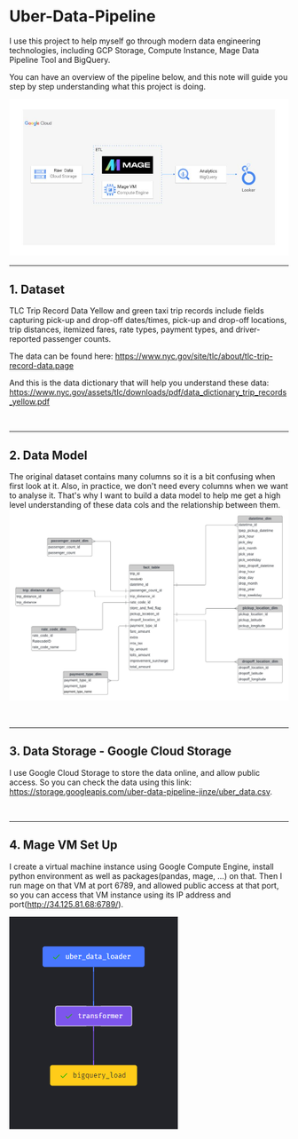 # Uber-Data-Pipeline

I use this project to help myself go through modern data engineering technologies, including GCP Storage, Compute Instance, Mage Data Pipeline Tool and BigQuery.

You can have an overview of the pipeline below, and this note will guide you step by step understanding what this project is doing.

<img src='./architecture.jpg'>

<br>
<hr>

## 1. Dataset

TLC Trip Record Data Yellow and green taxi trip records include fields capturing pick-up and drop-off dates/times, pick-up and drop-off locations, trip distances, itemized fares, rate types, payment types, and driver-reported passenger counts.

The data can be found here: https://www.nyc.gov/site/tlc/about/tlc-trip-record-data.page

And this is the data dictionary that will help you understand these data: https://www.nyc.gov/assets/tlc/downloads/pdf/data_dictionary_trip_records_yellow.pdf

<br>
<hr>

## 2. Data Model

The original dataset contains many columns so it is a bit confusing when first look at it. Also, in practice, we don't need every columns when we want to analyse it. That's why I want to build a data model to help me get a high level understanding of these data cols and the relationship between them.
<img src='./data_model.jpeg'>

<br>
<hr>

## 3. Data Storage - Google Cloud Storage

I use Google Cloud Storage to store the data online, and allow public access. So you can check the data using this link: https://storage.googleapis.com/uber-data-pipeline-jinze/uber_data.csv.

<br>
<hr>

## 4. Mage VM Set Up

I create a virtual machine instance using Google Compute Engine, install python environment as well as packages(pandas, mage, ...) on that. Then I run mage on that VM at port 6789, and allowed public access at that port, so
you can access that VM instance using its IP address and port(http://34.125.81.68:6789/).

<img src='mage_pipeline.png'>
